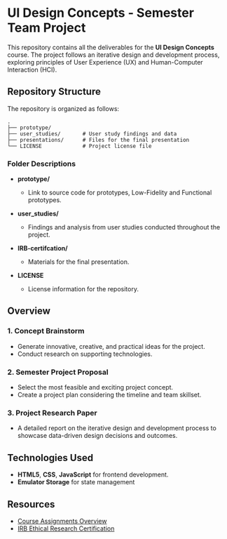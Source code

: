 # UI Design Concepts - Semester Team Project

This repository contains all the deliverables for the **UI Design Concepts** course. The project follows an iterative design and development process, exploring principles of User Experience (UX) and Human-Computer Interaction (HCI).

## Repository Structure

The repository is organized as follows:

```
.
├── prototype/
├── user_studies/       # User study findings and data
├── presentations/      # Files for the final presentation
└── LICENSE             # Project license file
```

### Folder Descriptions

- **prototype/**
  - Link to source code for prototypes, Low-Fidelity and Functional prototypes.
    
- **user_studies/**
  - Findings and analysis from user studies conducted throughout the project.

- **IRB-certifcation/**
  - Materials for the final presentation.

- **LICENSE**
  - License information for the repository.

## Overview

### 1. Concept Brainstorm
- Generate innovative, creative, and practical ideas for the project.
- Conduct research on supporting technologies.

### 2. Semester Project Proposal
- Select the most feasible and exciting project concept.
- Create a project plan considering the timeline and team skillset.

### 3. Project Research Paper
- A detailed report on the iterative design and development process to showcase data-driven design decisions and outcomes.

## Technologies Used
- **HTML5**, **CSS**, **JavaScript** for frontend development.
- **Emulator Storage** for state management 

## Resources
- [Course Assignments Overview](https://ecologylab.net/courses/ui/assignments/index.html)
- [IRB Ethical Research Certification](https://www.citiprogram.org/)
